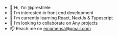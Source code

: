 - 👋 Hi, I’m @preshlele
- 👀 I’m interested in front end development
- 🌱 I’m currently learning React, NextJs & Typescript
- 💞️ I’m looking to collaborate on Any projects
- 📫 Reach me on emomensa@gmail.com

<!---
preshlele/preshlele is a ✨ special ✨ repository because its `README.md` (this file) appears on your GitHub profile.
You can click the Preview link to take a look at your changes.
--->
